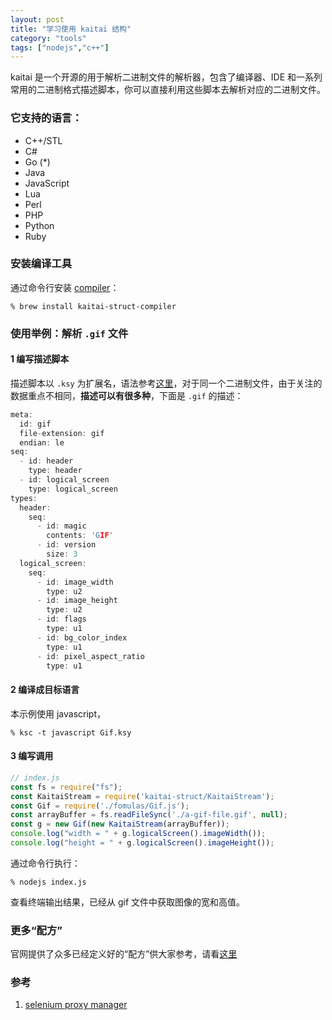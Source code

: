```yaml
---
layout: post
title: "学习使用 kaitai 结构"
category: "tools"
tags: ["nodejs","c++"]
---
```



kaitai 是一个开源的用于解析二进制文件的解析器，包含了编译器、IDE 和一系列常用的二进制格式描述脚本，你可以直接利用这些脚本去解析对应的二进制文件。

### 它支持的语言：

* C++/STL
* C#
* Go (*)
* Java
* JavaScript
* Lua
* Perl
* PHP
* Python
* Ruby


<!-- more -->

### 安装编译工具

通过命令行安装 [compiler](https://github.com/kaitai-io/kaitai_struct_compiler)：

```shell
% brew install kaitai-struct-compiler
```

### 使用举例：解析 `.gif` 文件

#### 1 编写描述脚本

描述脚本以 `.ksy` 为扩展名，语法参考[这里](https://doc.kaitai.io/ksy_reference.html)，对于同一个二进制文件，由于关注的数据重点不相同，**描述可以有很多种**，下面是 `.gif` 的描述：

```c++
meta:
  id: gif
  file-extension: gif
  endian: le
seq:
  - id: header
    type: header
  - id: logical_screen
    type: logical_screen
types:
  header:
    seq:
      - id: magic
        contents: 'GIF'
      - id: version
        size: 3
  logical_screen:
    seq:
      - id: image_width
        type: u2
      - id: image_height
        type: u2
      - id: flags
        type: u1
      - id: bg_color_index
        type: u1
      - id: pixel_aspect_ratio
        type: u1
```

#### 2 编译成目标语言

本示例使用 javascript，

```shell
% ksc -t javascript Gif.ksy
```

#### 3 编写调用

```js
// index.js
const fs = require("fs");
const KaitaiStream = require('kaitai-struct/KaitaiStream');
const Gif = require('./fomulas/Gif.js');
const arrayBuffer = fs.readFileSync('./a-gif-file.gif', null);
const g = new Gif(new KaitaiStream(arrayBuffer));
console.log("width = " + g.logicalScreen().imageWidth());
console.log("height = " + g.logicalScreen().imageHeight());
```

通过命令行执行：

```shell
% nodejs index.js
```

查看终端输出结果，已经从 gif 文件中获取图像的宽和高值。

### 更多“配方”

官网提供了众多已经定义好的“配方”供大家参考，请看[这里](http://formats.kaitai.io/)

### 参考

1. [selenium proxy manager](https://github.com/SeleniumHQ/selenium/blob/master/cpp/iedriver/ProxyManager.cpp)